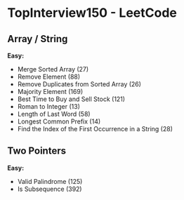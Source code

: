 # TopInterview150 - LeetCode

## Array / String  
**Easy:**
- Merge Sorted Array (27)  
- Remove Element (88)  
- Remove Duplicates from Sorted Array (26)  
- Majority Element (169)  
- Best Time to Buy and Sell Stock (121)  
- Roman to Integer (13)  
- Length of Last Word (58)  
- Longest Common Prefix (14)  
- Find the Index of the First Occurrence in a String (28)  

## Two Pointers  
**Easy:**
- Valid Palindrome (125)  
- Is Subsequence (392)
